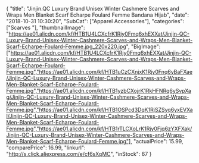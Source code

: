 {
	"title": "Jinjin.QC Luxury Brand Unisex Winter Cashmere Scarves and Wraps Men Blanket Scarf Echarpe Foulard Femme Bandana Hijab",
	"date": "2018-10-31 10:30:20",
	"SubCat": ["Apparel Accessories"],
	"categories": ["Scarves "],
	"thumbnailImage": "https://ae01.alicdn.com/kf/HTB1U4LCXcfrK1Rjy0Fmq6xhEXXat/Jinjin-QC-Luxury-Brand-Unisex-Winter-Cashmere-Scarves-and-Wraps-Men-Blanket-Scarf-Echarpe-Foulard-Femme.jpg_220x220.jpg",
	"BigImage": ["https://ae01.alicdn.com/kf/HTB1U4LCXcfrK1Rjy0Fmq6xhEXXat/Jinjin-QC-Luxury-Brand-Unisex-Winter-Cashmere-Scarves-and-Wraps-Men-Blanket-Scarf-Echarpe-Foulard-Femme.jpg","https://ae01.alicdn.com/kf/HTB1uCzCXnjxK1Rjy0Fnq6yBaFXae/Jinjin-QC-Luxury-Brand-Unisex-Winter-Cashmere-Scarves-and-Wraps-Men-Blanket-Scarf-Echarpe-Foulard-Femme.jpg","https://ae01.alicdn.com/kf/HTB1yzbCXojrK1RkHFNRq6ySvpXag/Jinjin-QC-Luxury-Brand-Unisex-Winter-Cashmere-Scarves-and-Wraps-Men-Blanket-Scarf-Echarpe-Foulard-Femme.jpg","https://ae01.alicdn.com/kf/HTB1OSPcd3DqK1RjSZSyq6yxEVXaI/Jinjin-QC-Luxury-Brand-Unisex-Winter-Cashmere-Scarves-and-Wraps-Men-Blanket-Scarf-Echarpe-Foulard-Femme.jpg","https://ae01.alicdn.com/kf/HTB1rTLCXoLrK1Rjy0Fjq6zYXFXak/Jinjin-QC-Luxury-Brand-Unisex-Winter-Cashmere-Scarves-and-Wraps-Men-Blanket-Scarf-Echarpe-Foulard-Femme.jpg"],
	"actualPrice": 15.99,
	"comparePrice": 16.99,
	"linkurl": "http://s.click.aliexpress.com/e/cf6sXqMC",
	"inStock": 67
}
